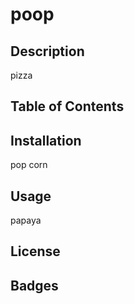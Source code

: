 
# poop


## Description
pizza

## Table of Contents
    
## Installation

pop corn

## Usage

papaya

## License

   

## Badges


